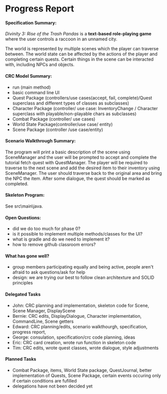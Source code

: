 # Progress Report

#### Specification Summary:
*Divinity 3: Rise of the Trash Pandas* is a **text-based role-playing game** where the user controls a raccoon in an unnamed city.

The world is represented by multiple scenes which the player can traverse between. The world state can be affected by the actions of the player and completing certain quests.
Certain things in the scene can be interacted with, including NPCs and objects.

#### CRC Model Summary:
- run (main method)
- basic command line UI
- Quest Package (controllers/use cases(accept, fail, complete)/Quest superclass and different types of classes as subclasses)
- Character Package (controller/ use case: InventoryChange / Character superclass with playable/non-playable chars as subclasses)
- Combat Package (controller/ use cases)
- World State Package(controller/use case/ entity)
- Scene Package (controller /use case/entity)

#### Scenario Walkthrough Summary:
The program will print a basic description of the scene using SceneManager and the user will be prompted to accept and complete the tutorial fetch quest with QuestManager. 
The player will be required to traverse to the next scene and add the desired item to their inventory using SceneManager. 
The user should traverse back to the original area and bring the NPC the item. 
After some dialogue, the quest should be marked as completed.

#### Skeleton Program:
See src\main\java.

#### Open Questions:
- did we do too much for phase 0?
- is it possible to implement multiple methods/classes for the UI?
- what is gradle and do we need to implement it?
- how to remove github classroom errors?


#### What has gone well?
- group members participating equally and being active, people aren't afraid to ask questions/ask for help
- design: we are trying our best to follow clean architexture and SOLID principles

#### Delegated Tasks
- John: CRC planning and implementation, skeleton code for Scene, Scene Manager, DisplayScene
- Bernie: CRC edits, DisplayDialogue, Character implementation, CommandLine, Scene getters
- Edward: CRC planning/edits, scenario walkthourgh, specification, progress report,
- George: consulation, specification/crc code planning, ideas
- Eric: CRC card creation, wrote run function in skeleton code
- Tim: CRC edits, wrote quest classes, wrote dialogue, style adjustments

#### Planned Tasks
- Combat Package, items, World State package, QuestJournal, better implementation of Quests, Scene Package, certain events occuring only if certain conditions are fufilled
- delegations have not been decided yet
